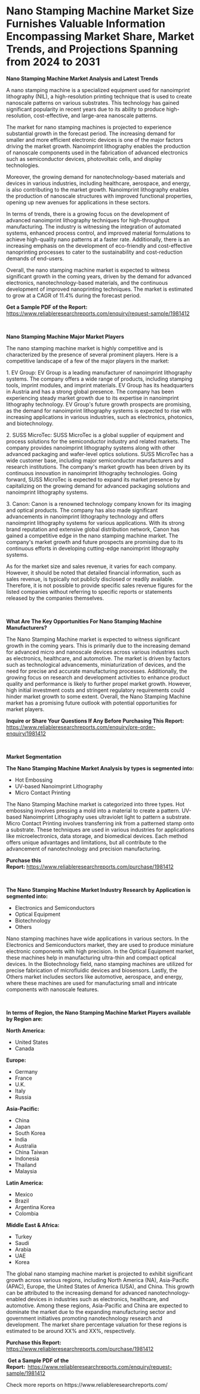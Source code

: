 <p><h1>Nano Stamping Machine Market Size Furnishes Valuable Information Encompassing Market Share, Market Trends, and Projections Spanning from 2024 to 2031</h1></p><p><strong>Nano Stamping Machine Market Analysis and Latest Trends</strong></p>
<p><p>A nano stamping machine is a specialized equipment used for nanoimprint lithography (NIL), a high-resolution printing technique that is used to create nanoscale patterns on various substrates. This technology has gained significant popularity in recent years due to its ability to produce high-resolution, cost-effective, and large-area nanoscale patterns.</p><p>The market for nano stamping machines is projected to experience substantial growth in the forecast period. The increasing demand for smaller and more efficient electronic devices is one of the major factors driving the market growth. Nanoimprint lithography enables the production of nanoscale components used in the fabrication of advanced electronics such as semiconductor devices, photovoltaic cells, and display technologies.</p><p>Moreover, the growing demand for nanotechnology-based materials and devices in various industries, including healthcare, aerospace, and energy, is also contributing to the market growth. Nanoimprint lithography enables the production of nanoscale structures with improved functional properties, opening up new avenues for applications in these sectors.</p><p>In terms of trends, there is a growing focus on the development of advanced nanoimprint lithography techniques for high-throughput manufacturing. The industry is witnessing the integration of automated systems, enhanced process control, and improved material formulations to achieve high-quality nano patterns at a faster rate. Additionally, there is an increasing emphasis on the development of eco-friendly and cost-effective nanoprinting processes to cater to the sustainability and cost-reduction demands of end-users.</p><p>Overall, the nano stamping machine market is expected to witness significant growth in the coming years, driven by the demand for advanced electronics, nanotechnology-based materials, and the continuous development of improved nanoprinting techniques. The market is estimated to grow at a CAGR of 11.4% during the forecast period.</p></p>
<p><strong>Get a Sample PDF of the Report:&nbsp;</strong> <a href="https://www.reliableresearchreports.com/enquiry/request-sample/1981412">https://www.reliableresearchreports.com/enquiry/request-sample/1981412</a></p>
<p>&nbsp;</p>
<p><strong>Nano Stamping Machine Major Market Players</strong></p>
<p><p>The nano stamping machine market is highly competitive and is characterized by the presence of several prominent players. Here is a competitive landscape of a few of the major players in the market:</p><p>1. EV Group: EV Group is a leading manufacturer of nanoimprint lithography systems. The company offers a wide range of products, including stamping tools, imprint modules, and imprint materials. EV Group has its headquarters in Austria and has a strong global presence. The company has been experiencing steady market growth due to its expertise in nanoimprint lithography technology. EV Group's future growth prospects are promising, as the demand for nanoimprint lithography systems is expected to rise with increasing applications in various industries, such as electronics, photonics, and biotechnology.</p><p>2. SUSS MicroTec: SUSS MicroTec is a global supplier of equipment and process solutions for the semiconductor industry and related markets. The company provides nanoimprint lithography systems along with other advanced packaging and wafer-level optics solutions. SUSS MicroTec has a wide customer base, including major semiconductor manufacturers and research institutions. The company's market growth has been driven by its continuous innovation in nanoimprint lithography technologies. Going forward, SUSS MicroTec is expected to expand its market presence by capitalizing on the growing demand for advanced packaging solutions and nanoimprint lithography systems.</p><p>3. Canon: Canon is a renowned technology company known for its imaging and optical products. The company has also made significant advancements in nanoimprint lithography technology and offers nanoimprint lithography systems for various applications. With its strong brand reputation and extensive global distribution network, Canon has gained a competitive edge in the nano stamping machine market. The company's market growth and future prospects are promising due to its continuous efforts in developing cutting-edge nanoimprint lithography systems.</p><p>As for the market size and sales revenue, it varies for each company. However, it should be noted that detailed financial information, such as sales revenue, is typically not publicly disclosed or readily available. Therefore, it is not possible to provide specific sales revenue figures for the listed companies without referring to specific reports or statements released by the companies themselves.</p></p>
<p>&nbsp;</p>
<p><strong>What Are The Key Opportunities For Nano Stamping Machine Manufacturers?</strong></p>
<p><p>The Nano Stamping Machine market is expected to witness significant growth in the coming years. This is primarily due to the increasing demand for advanced micro and nanoscale devices across various industries such as electronics, healthcare, and automotive. The market is driven by factors such as technological advancements, miniaturization of devices, and the need for precise and accurate manufacturing processes. Additionally, the growing focus on research and development activities to enhance product quality and performance is likely to further propel market growth. However, high initial investment costs and stringent regulatory requirements could hinder market growth to some extent. Overall, the Nano Stamping Machine market has a promising future outlook with potential opportunities for market players.</p></p>
<p><strong>Inquire or Share Your Questions If Any Before Purchasing This Report:</strong> <a href="https://www.reliableresearchreports.com/enquiry/pre-order-enquiry/1981412">https://www.reliableresearchreports.com/enquiry/pre-order-enquiry/1981412</a></p>
<p>&nbsp;</p>
<p><strong>Market Segmentation</strong></p>
<p><strong>The Nano Stamping Machine Market Analysis by types is segmented into:</strong></p>
<p><ul><li>Hot Embossing</li><li>UV-based Nanoimprint Lithography</li><li>Micro Contact Printing</li></ul></p>
<p><p>The Nano Stamping Machine market is categorized into three types. Hot embossing involves pressing a mold into a material to create a pattern. UV-based Nanoimprint Lithography uses ultraviolet light to pattern a substrate. Micro Contact Printing involves transferring ink from a patterned stamp onto a substrate. These techniques are used in various industries for applications like microelectronics, data storage, and biomedical devices. Each method offers unique advantages and limitations, but all contribute to the advancement of nanotechnology and precision manufacturing.</p></p>
<p><strong>Purchase this Report:&nbsp;</strong><a href="https://www.reliableresearchreports.com/purchase/1981412">https://www.reliableresearchreports.com/purchase/1981412</a></p>
<p>&nbsp;</p>
<p><strong>The Nano Stamping Machine Market Industry Research by Application is segmented into:</strong></p>
<p><ul><li>Electronics and Semiconductors</li><li>Optical Equipment</li><li>Biotechnology</li><li>Others</li></ul></p>
<p><p>Nano stamping machines have wide applications in various sectors. In the Electronics and Semiconductors market, they are used to produce miniature electronic components with high precision. In the Optical Equipment market, these machines help in manufacturing ultra-thin and compact optical devices. In the Biotechnology field, nano stamping machines are utilized for precise fabrication of microfluidic devices and biosensors. Lastly, the Others market includes sectors like automotive, aerospace, and energy, where these machines are used for manufacturing small and intricate components with nanoscale features.</p></p>
<p>&nbsp;</p>
<p><strong>In terms of Region, the Nano Stamping Machine Market Players available by Region are:</strong></p>
<p>
    <p> <strong> North America: </strong>
        <ul>
            <li>United States</li>
            <li>Canada</li>
        </ul>
        </p> 
    <p> <strong> Europe: </strong>
        <ul>
            <li>Germany</li>
            <li>France</li>
            <li>U.K.</li>
            <li>Italy</li>
            <li>Russia</li>
        </ul>
        </p> 
    <p> <strong> Asia-Pacific: </strong>
        <ul>
            <li>China</li>
            <li>Japan</li>
            <li>South Korea</li>
            <li>India</li>
            <li>Australia</li>
            <li>China Taiwan</li>
            <li>Indonesia</li>
            <li>Thailand</li>
            <li>Malaysia</li>
        </ul>
        </p> 
    <p> <strong> Latin America: </strong>
        <ul>
            <li>Mexico</li>
            <li>Brazil</li>
            <li>Argentina Korea</li>
            <li>Colombia</li>
        </ul>
        </p> 
    <p> <strong> Middle East & Africa: </strong>
        <ul>
            <li>Turkey</li>
            <li>Saudi</li>
            <li>Arabia</li>
            <li>UAE</li>
            <li>Korea</li>
        </ul>
    </p>
    </p>
<p><p>The global nano stamping machine market is projected to exhibit significant growth across various regions, including North America (NA), Asia-Pacific (APAC), Europe, the United States of America (USA), and China. This growth can be attributed to the increasing demand for advanced nanotechnology-enabled devices in industries such as electronics, healthcare, and automotive. Among these regions, Asia-Pacific and China are expected to dominate the market due to the expanding manufacturing sector and government initiatives promoting nanotechnology research and development. The market share percentage valuation for these regions is estimated to be around XX% and XX%, respectively.</p></p>
<p><strong>Purchase this Report: </strong><a href="https://www.reliableresearchreports.com/purchase/1981412">https://www.reliableresearchreports.com/purchase/1981412</a></p>
<p>&nbsp;<strong>Get a Sample PDF of the Report:&nbsp;&nbsp;</strong><a href="https://www.reliableresearchreports.com/enquiry/request-sample/1981412">https://www.reliableresearchreports.com/enquiry/request-sample/1981412</a></p>
<p><strong></strong></p>
<p>Check more reports on https://www.reliableresearchreports.com/</p>